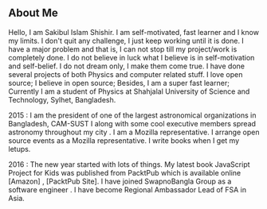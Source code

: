 ## About Me


Hello, I am Sakibul Islam Shishir. I am self-motivated, fast learner and I know my limits. I don't quit any challenge, I just keep working until it is done. I have a major problem and that is, I can not stop till my project/work is completely done. I do not believe in luck what I believe is in self-motivation and self-belief. I do not dream only, I make them come true. I have done several projects of both Physics and computer related stuff. I love open source; I believe in open source; Besides, I am a super fast learner; Currently I am a student of Physics at Shahjalal University of Science and Technology, Sylhet, Bangladesh.

2015 : I am the president of one of the largest astronomical organizations in Bangladesh, CAM-SUST I along with some cool executive members spread astronomy throughout my city . I am a Mozilla representative. I arrange open source events as a Mozilla representative. I write books when I get my letups.

2016 : The new year started with lots of things. My latest book JavaScript Project for Kids was published from PacktPub which is available online [Amazon] , [PacktPub Site]. I have joined SwapnoBangla Group as a software engineer . I have become Regional Ambassador Lead of FSA in Asia.


